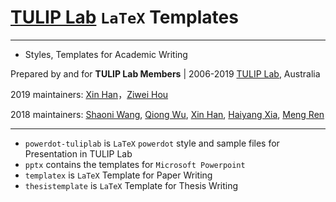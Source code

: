 # [TULIP Lab](http://www.tulip.org.au) `LaTeX` Templates

---
- Styles, Templates for Academic Writing

Prepared by and for 
**TULIP Lab Members** |
2006-2019 [TULIP Lab](http://www.tulip.org.au), Australia

2019 maintainers: [Xin Han](https://github.com/xhan97)，[Ziwei Hou](https://github.com/ZiweiHou)

2018 maintainers: [Shaoni Wang](https://github.com/ShaoniWang), [Qiong Wu](https://github.com/qwutulip), [Xin Han](https://github.com/xhan97), [Haiyang Xia](https://github.com/haiyangxia), [Meng Ren](https://github.com/MRen23)

---

* `powerdot-tuliplab` is `LaTeX` `powerdot` style and sample files for Presentation in TULIP Lab
* `pptx` contains the templates for `Microsoft Powerpoint`
* `templatex` is `LaTeX` Template for Paper Writing
* `thesistemplate` is `LaTeX` Template for Thesis Writing
